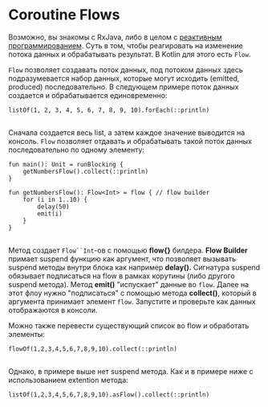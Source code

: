 # Coroutine Flows

Возможно, вы знакомы с RxJava, либо в целом с [реактивным программированием](https://ru.wikipedia.org/wiki/%D0%A0%D0%B5%D0%B0%D0%BA%D1%82%D0%B8%D0%B2%D0%BD%D0%BE%D0%B5_%D0%BF%D1%80%D0%BE%D0%B3%D1%80%D0%B0%D0%BC%D0%BC%D0%B8%D1%80%D0%BE%D0%B2%D0%B0%D0%BD%D0%B8%D0%B5). Суть в том, чтобы реагировать на изменение потока данных и обрабатывать результат. В Kotlin для этого есть `Flow`.

`Flow` позволяет создавать поток данных, под потоком данных здесь подразумевается набор данных, которые могут исходить (emitted, produced) последовательно. В следующем примере поток данных создается и обрабатывается единовременно:

```
listOf(1, 2, 3, 4, 5, 6, 7, 8, 9, 10).forEach(::println)
```

![](data:image/gif;base64,R0lGODlhAQABAPABAP///wAAACH5BAEKAAAALAAAAAABAAEAAAICRAEAOw==)![](data:image/gif;base64,R0lGODlhAQABAPABAP///wAAACH5BAEKAAAALAAAAAABAAEAAAICRAEAOw== "Click and drag to move")

Сначала создается весь list, а затем каждое значение выводится на консоль.  `Flow` позволяет отдавать и обрабатывать такой поток данных последовательно по одному элементу:

```
fun main(): Unit = runBlocking {
    getNumbersFlow().collect(::println)
}

fun getNumbersFlow(): Flow<Int> = flow { // flow builder
    for (i in 1..10) {
        delay(50)
        emit(i)
    }
}
```

![](data:image/gif;base64,R0lGODlhAQABAPABAP///wAAACH5BAEKAAAALAAAAAABAAEAAAICRAEAOw==)![](data:image/gif;base64,R0lGODlhAQABAPABAP///wAAACH5BAEKAAAALAAAAAABAAEAAAICRAEAOw== "Click and drag to move")

Метод создает `Flow``Int`-ов с помощью **flow{}** билдера. **Flow Builder** примает suspend функцию как аргумент, что позволяет вызывать suspend методы внутри блока как например **delay().**  Сигнатура suspend обязывает подписаться на flow в рамках корутины (либо другого suspend метода). Meтод **emit()** "испускает" данные во `flow`. Далее на этот флоу нужно "подписаться" с помощью метода **collect()**, который в аргумента принимает элемент `flow`. Запустите и проверьте как данных отображаются в консоли.

Можно также перевести существующий список во flow и обработать элементы:

```
flowOf(1,2,3,4,5,6,7,8,9,10).collect(::println)
```

![](data:image/gif;base64,R0lGODlhAQABAPABAP///wAAACH5BAEKAAAALAAAAAABAAEAAAICRAEAOw==)![](data:image/gif;base64,R0lGODlhAQABAPABAP///wAAACH5BAEKAAAALAAAAAABAAEAAAICRAEAOw== "Click and drag to move")

Однако, в примере выше нет suspend метода. Как и в примере ниже с использованием extention метода:

```
listOf(1,2,3,4,5,6,7,8,9,10).asFlow().collect(::println)
```

![](data:image/gif;base64,R0lGODlhAQABAPABAP///wAAACH5BAEKAAAALAAAAAABAAEAAAICRAEAOw==)![](data:image/gif;base64,R0lGODlhAQABAPABAP///wAAACH5BAEKAAAALAAAAAABAAEAAAICRAEAOw== "Click and drag to move")
